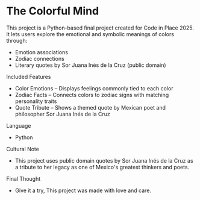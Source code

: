 # The Colorful Mind

This project is a Python-based final project created for Code in Place 2025. It lets users explore the emotional and symbolic meanings of colors through:

- Emotion associations
- Zodiac connections
- Literary quotes by Sor Juana Inés de la Cruz (public domain)

Included Features

- Color Emotions – Displays feelings commonly tied to each color
- Zodiac Facts – Connects colors to zodiac signs with matching personality traits
- Quote Tribute – Shows a themed quote by Mexican poet and philosopher Sor Juana Inés de la Cruz

Language

- Python

Cultural Note

- This project uses public domain quotes by Sor Juana Inés de la Cruz as a tribute to her legacy as one of Mexico's greatest thinkers and poets.

Final Thought

- Give it a try, This project was made with love and care.
